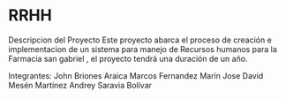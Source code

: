 # RRHH
  Descripcion del Proyecto 
  Este proyecto abarca el proceso de creación e 
  implementacion de un  sistema para manejo de Recursos humanos para la  Farmacia san gabriel , el proyecto tendrá una duración de un año.
  
  
  Integrantes:
  John Briones Araica
  Marcos Fernandez Marín 
  Jose David Mesén Martínez
  Andrey Saravia Bolívar
  
